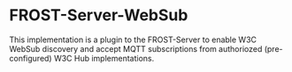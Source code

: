 # FROST-Server-WebSub
This implementation is a plugin to the FROST-Server to enable W3C WebSub discovery and accept MQTT subscriptions from authoriozed (pre-configured) W3C Hub implementations.
